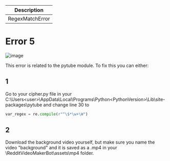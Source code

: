 | Description      |
| ------------- |
|  RegexMatchError      | 

# Error 5


![image](https://user-images.githubusercontent.com/76000584/171999530-51d2947d-eb4b-4912-8830-1e7429445f01.png)



This error is related to the pytube module. To fix this you can either:

## 1
Go to your cipher.py file in your C:\Users\<user>\AppData\Local\Programs\Python\<PythonVersion>\Lib\site-packages\pytube and change line 30 to 
```python
var_regex = re.compile(r"^\$*\w+\W")
```

## 2
Download the background video yourself, but make sure you name the video "background" and it is saved as a .mp4 in your \RedditVideoMakerBot\assets\mp4 folder.
